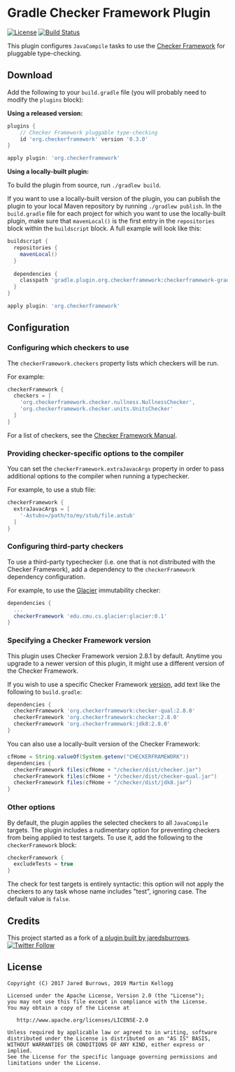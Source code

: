 # Gradle Checker Framework Plugin

[![License](https://img.shields.io/badge/license-apache%202.0-blue.svg)](http://www.apache.org/licenses/LICENSE-2.0)
[![Build Status](https://travis-ci.com/kelloggm/checkerframework-gradle-plugin.svg?branch=master)](https://travis-ci.com/kelloggm/checkerframework-gradle-plugin)

This plugin configures `JavaCompile` tasks to use the [Checker Framework](https://checkerframework.org) for pluggable type-checking.

## Download

Add the following to your `build.gradle` file (you will probably need to modify the `plugins`
block):

**Using a released version:**
```groovy
plugins {
    // Checker Framework pluggable type-checking
    id 'org.checkerframework' version '0.3.0'
}

apply plugin: 'org.checkerframework'
```

**Using a locally-built plugin:**

To build the plugin from source, run `./gradlew build`.

If you want to use a locally-built version of the plugin, you can publish the plugin to your
local Maven repository by running `./gradlew publish`. In the `build.gradle` file for each
project for which you want to use the locally-built plugin, make sure that `mavenLocal()`
is the first entry in the `repositories` block within the `buildscript` block. A full example
will look like this:

```groovy
buildscript {
  repositories {
    mavenLocal()
  }
  
  dependencies {
    classpath 'gradle.plugin.org.checkerframework:checkerframework-gradle-plugin:0.3.0-SNAPSHOT'
  }
}

apply plugin: 'org.checkerframework'
```

## Configuration

### Configuring which checkers to use

The `checkerFramework.checkers` property lists which checkers will be run.

For example:

```groovy
checkerFramework {
  checkers = [
    'org.checkerframework.checker.nullness.NullnessChecker',
    'org.checkerframework.checker.units.UnitsChecker'
  ]
}
```

For a list of checkers, see the [Checker Framework Manual](https://checkerframework.org/manual/#introduction).

### Providing checker-specific options to the compiler

You can set the `checkerFramework.extraJavacArgs` property in order to pass additional options to the compiler when running
a typechecker.

For example, to use a stub file:

```groovy
checkerFramework {
  extraJavacArgs = [
    '-Astubs=/path/to/my/stub/file.astub'
  ]
}
```

### Configuring third-party checkers

To use a third-party typechecker (i.e. one that is not distributed with the Checker Framework),
add a dependency to the `checkerFramework` dependency configuration.

For example, to use the [Glacier](http://mcoblenz.github.io/Glacier/) immutability checker:

```groovy
dependencies {
  ...
  checkerFramework 'edu.cmu.cs.glacier:glacier:0.1'
}
```

### Specifying a Checker Framework version

This plugin uses Checker Framework version 2.8.1 by default.
Anytime you upgrade to a newer version of this plugin,
it might use a different version of the Checker Framework.

If you wish to use a specific Checker Framework
[version](https://github.com/typetools/checker-framework/releases),
add text like the following to `build.gradle`:

```groovy
dependencies {
  checkerFramework 'org.checkerframework:checker-qual:2.8.0'
  checkerFramework 'org.checkerframework:checker:2.8.0'
  checkerFramework 'org.checkerframework:jdk8:2.8.0'
}
```

You can also use a locally-built version of the Checker Framework:

```groovy
cfHome = String.valueOf(System.getenv("CHECKERFRAMEWORK"))
dependencies {
  checkerFramework files(cfHome + "/checker/dist/checker.jar")
  checkerFramework files(cfHome + "/checker/dist/checker-qual.jar")
  checkerFramework files(cfHome + "/checker/dist/jdk8.jar")
}
```


### Other options

By default, the plugin applies the selected checkers to all `JavaCompile` targets.
The plugin includes a rudimentary option for preventing checkers from being applied
to test targets. To use it, add the following to the `checkerFramework` block:

```groovy
checkerFramework {
  excludeTests = true
}
```

The check for test targets is entirely syntactic: this option will not apply the checkers
to any task whose name includes "test", ignoring case. The default value is `false`.


## Credits

This project started as a fork of [a plugin built by jaredsburrows](https://github.com/jaredsburrows/gradle-checker-framework-plugin).
[![Twitter Follow](https://img.shields.io/twitter/follow/jaredsburrows.svg?style=social)](https://twitter.com/jaredsburrows)


## License

    Copyright (C) 2017 Jared Burrows, 2019 Martin Kellogg

    Licensed under the Apache License, Version 2.0 (the "License");
    you may not use this file except in compliance with the License.
    You may obtain a copy of the License at

       http://www.apache.org/licenses/LICENSE-2.0

    Unless required by applicable law or agreed to in writing, software
    distributed under the License is distributed on an "AS IS" BASIS,
    WITHOUT WARRANTIES OR CONDITIONS OF ANY KIND, either express or implied.
    See the License for the specific language governing permissions and
    limitations under the License.
